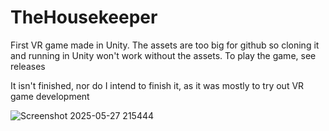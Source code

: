 # TheHousekeeper
First VR game made in Unity. 
The assets are too big for github so cloning it and running in Unity won't work without the assets.
To play the game, see releases

It isn't finished, nor do I intend to finish it, as it was mostly to try out VR game development

![Screenshot 2025-05-27 215444](https://github.com/user-attachments/assets/fb204845-cb95-474a-8993-9d4825bd1b48)
